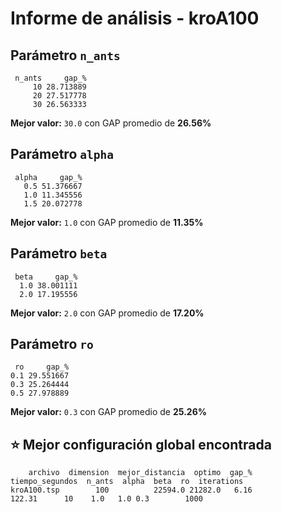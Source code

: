 # Informe de análisis - kroA100


## Parámetro `n_ants`

```
 n_ants     gap_%
     10 28.713889
     20 27.517778
     30 26.563333
```

**Mejor valor:** `30.0` con GAP promedio de **26.56%**


## Parámetro `alpha`

```
 alpha     gap_%
   0.5 51.376667
   1.0 11.345556
   1.5 20.072778
```

**Mejor valor:** `1.0` con GAP promedio de **11.35%**


## Parámetro `beta`

```
 beta     gap_%
  1.0 38.001111
  2.0 17.195556
```

**Mejor valor:** `2.0` con GAP promedio de **17.20%**


## Parámetro `ro`

```
 ro     gap_%
0.1 29.551667
0.3 25.264444
0.5 27.978889
```

**Mejor valor:** `0.3` con GAP promedio de **25.26%**


## ⭐ Mejor configuración global encontrada


```
    archivo  dimension  mejor_distancia  optimo  gap_%  tiempo_segundos  n_ants  alpha  beta  ro  iterations
kroA100.tsp        100          22594.0 21282.0   6.16           122.31      10    1.0   1.0 0.3        1000

```